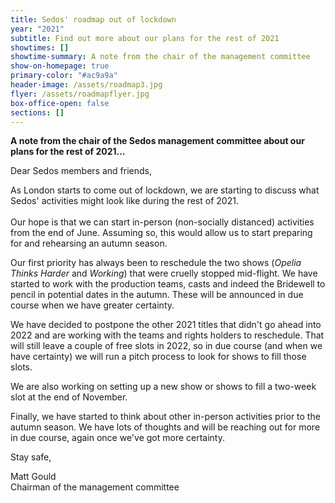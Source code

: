 ```yaml
---
title: Sedos' roadmap out of lockdown
year: "2021"
subtitle: Find out more about our plans for the rest of 2021
showtimes: []
showtime-summary: A note from the chair of the management committee
show-on-homepage: true
primary-color: "#ac9a9a"
header-image: /assets/roadmap3.jpg
flyer: /assets/roadmapflyer.jpg
box-office-open: false
sections: []
---
```

**A note from the chair of the Sedos management committee about our plans for the rest of 2021…**

Dear Sedos members and friends,

As London starts to come out of lockdown, we are starting to discuss what Sedos' activities might look like during the rest of 2021.  \
\
Our hope is that we can start in-person (non-socially distanced) activities from the end of June. Assuming so, this would allow us to start preparing for and rehearsing an autumn season. 

Our first priority has always been to reschedule the two shows (*Opelia Thinks Harder* and *Working*) that were cruelly stopped mid-flight. We have started to work with the production teams, casts and indeed the Bridewell to pencil in potential dates in the autumn. These will be announced in due course when we have greater certainty. 

We have decided to postpone the other 2021 titles that didn't go ahead into 2022 and are working with the teams and rights holders to reschedule. That will still leave a couple of free slots in 2022, so in due course (and when we have certainty) we will run a pitch process to look for shows to fill those slots.

We are also working on setting up a new show or shows to fill a two-week slot at the end of November. 

Finally, we have started to think about other in-person activities prior to the autumn season. We have lots of thoughts and will be reaching out for more in due course, again once we've got more certainty. 

Stay safe,

Matt Gould\
Chairman of the management committee